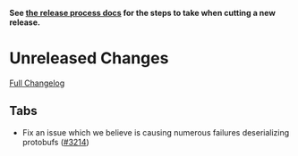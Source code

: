 **See [the release process docs](docs/howtos/cut-a-new-release.md) for the steps to take when cutting a new release.**

# Unreleased Changes

[Full Changelog](https://github.com/mozilla/application-services/compare/v61.0.2...master)

## Tabs

- Fix an issue which we believe is causing numerous failures deserializing protobufs ([#3214](https://github.com/mozilla/application-services/issues/3214))
